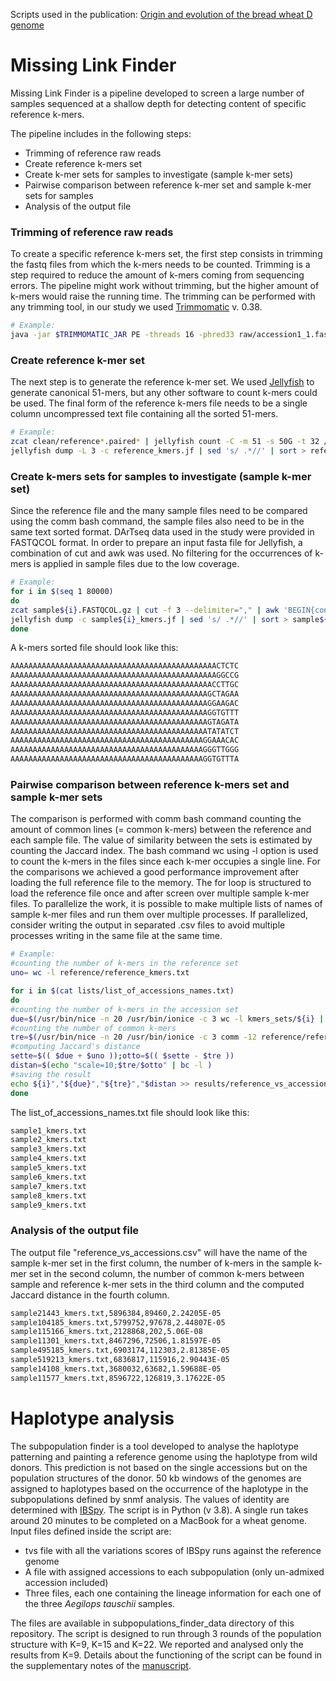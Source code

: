 Scripts used in the publication: [Origin and evolution of the bread wheat D genome](https://doi.org/10.1101/2023.11.29.568958)

# Missing Link Finder

Missing Link Finder is a pipeline developed to screen a large number of samples sequenced at a shallow depth for detecting content of specific reference k-mers.

The pipeline includes in the following steps:
- Trimming of reference raw reads
- Create reference k-mers set
- Create k-mer sets for samples to investigate (sample k-mer sets)
- Pairwise comparison between reference k-mer set and sample k-mer sets for samples
- Analysis of the output file

### Trimming of reference raw reads
To create a specific reference k-mers set, the first step consists in trimming the fastq files from which the k-mers needs to be counted. Trimming is a step required to reduce the amount of k-mers coming from sequencing errors. The pipeline might work without trimming, but the higher amount of k-mers would raise the running time.
The trimming can be performed with any trimming tool, in our study we used [Trimmomatic](https://github.com/usadellab/Trimmomatic/tree/main) v. 0.38.
```bash
# Example:
java -jar $TRIMMOMATIC_JAR PE -threads 16 -phred33 raw/accession1_1.fastq raw/accession1_2.fastq clean/accession1_1.paired.fastq.gz clean/accession1_1.unpaired.fastq.gz clean/accession1_2.paired.fastq.gz clean/accession1_2.unpaired.fastq.gz LEADING:3 TRAILING:3 SLIDINGWINDOW:4:25 MINLEN:75
```
### Create reference k-mer set
The next step is to generate the reference k-mer set. We used [Jellyfish](https://github.com/gmarcais/Jellyfish) to generate canonical 51-mers, but any other software to count k-mers could be used. 
The final form of the reference k-mers file needs to be a single column uncompressed text file containing all the sorted 51-mers.
```bash
# Example:
zcat clean/reference*.paired* | jellyfish count -C -m 51 -s 50G -t 32 /dev/fd/0 -o reference_kmers.jf
jellyfish dump -L 3 -c reference_kmers.jf | sed 's/ .*//' | sort > reference_kmers.txt
```
### Create k-mers sets for samples to investigate (sample k-mer set)
Since the reference file and the many sample files need to be compared using the comm bash command, the sample files also need to be in the same text sorted format. DArTseq data used in the study were provided in FASTQCOL format. In order to prepare an input fasta file for Jellyfish, a combination of cut and awk was used.
No filtering for the occurrences of k-mers is applied in sample files due to the low coverage.
```bash
# Example:
for i in $(seq 1 80000)
do
zcat sample${i}.FASTQCOL.gz | cut -f 3 --delimiter="," | awk 'BEGIN{cont=0}{printf ">seq_%d\n",cont; print $0;cont++}' | jellyfish count -C -m 51 -s 50M -t 4 /dev/fd/0 -o sample${i}_kmers.jf
jellyfish dump -c sample${i}_kmers.jf | sed 's/ .*//' | sort > sample${i}_kmers.txt
done
```

A k-mers sorted file should look like this:
```bash
AAAAAAAAAAAAAAAAAAAAAAAAAAAAAAAAAAAAAAAAAAAAAACTCTC
AAAAAAAAAAAAAAAAAAAAAAAAAAAAAAAAAAAAAAAAAAAAAAGGCCG
AAAAAAAAAAAAAAAAAAAAAAAAAAAAAAAAAAAAAAAAAAAAACCTTGC
AAAAAAAAAAAAAAAAAAAAAAAAAAAAAAAAAAAAAAAAAAAAGCTAGAA
AAAAAAAAAAAAAAAAAAAAAAAAAAAAAAAAAAAAAAAAAAAAGGAAGAC
AAAAAAAAAAAAAAAAAAAAAAAAAAAAAAAAAAAAAAAAAAAAGGTGTTT
AAAAAAAAAAAAAAAAAAAAAAAAAAAAAAAAAAAAAAAAAAAAGTAGATA
AAAAAAAAAAAAAAAAAAAAAAAAAAAAAAAAAAAAAAAAAAAATATATCT
AAAAAAAAAAAAAAAAAAAAAAAAAAAAAAAAAAAAAAAAAAAGGAAACAC
AAAAAAAAAAAAAAAAAAAAAAAAAAAAAAAAAAAAAAAAAAAGGGTTGGG
AAAAAAAAAAAAAAAAAAAAAAAAAAAAAAAAAAAAAAAAAAAGGTGTTTA
```

### Pairwise comparison between reference k-mers set and sample k-mer sets
The comparison is performed with comm bash command counting the amount of common lines (= common k-mers) between the reference and each sample file. The value of similarity between the sets is estimated by counting the Jaccard index. The bash command wc using -l option is used to count the k-mers in the files since each k-mer occupies a single line.
For the comparisons we achieved a good performance improvement after loading the full reference file to the memory.
The for loop is structured to load the reference file once and after screen over multiple sample k-mer files.
To parallelize the work, it is possible to make multiple lists of names of sample k-mer files and run them over multiple processes. If parallelized, consider writing the output in separated .csv files to avoid multiple processes writing in the same file at the same time.
```bash
# Example:
#counting the number of k-mers in the reference set
uno= wc -l reference/reference_kmers.txt

for i in $(cat lists/list_of_accessions_names.txt)
do
#counting the number of k-mers in the accession set
due=$(/usr/bin/nice -n 20 /usr/bin/ionice -c 3 wc -l kmers_sets/${i} | sed 's/ //g' | cut -f 1 -d "/")
#counting the number of common k-mers
tre=$(/usr/bin/nice -n 20 /usr/bin/ionice -c 3 comm -12 reference/reference_kmers.txt kmers_sets/${i} | /usr/bin/nice -n 20 /usr/bin/ionice -c 3 wc -l | sed 's/ //g' | cut -f 1 -d "/" )
#computing Jaccard's distance
sette=$(( $due + $uno ));otto=$(( $sette - $tre ))
distan=$(echo "scale=10;$tre/$otto" | bc -l )
#saving the result
echo ${i}","${due}","${tre}","$distan >> results/reference_vs_accessions.csv
done
```

The list_of_accessions_names.txt file should look like this:
```bash
sample1_kmers.txt
sample2_kmers.txt
sample3_kmers.txt
sample4_kmers.txt
sample5_kmers.txt
sample6_kmers.txt
sample7_kmers.txt
sample8_kmers.txt
sample9_kmers.txt
```
### Analysis of the output file
The output file "reference_vs_accessions.csv" will have the name of the sample k-mer set in the first column, the number of k-mers in the sample k-mer set in the second column, the number of common k-mers between sample and reference k-mer sets in the third column and the computed Jaccard distance in the fourth column.
```bash
sample21443_kmers.txt,5896384,89460,2.24205E-05
sample104185_kmers.txt,5799752,97678,2.44807E-05
sample115166_kmers.txt,2128868,202,5.06E-08
sample11301_kmers.txt,8467296,72506,1.81597E-05
sample495185_kmers.txt,6903174,112303,2.81385E-05
sample519213_kmers.txt,6836817,115916,2.90443E-05
sample14108_kmers.txt,3680032,63682,1.59688E-05
sample11577_kmers.txt,8596722,126819,3.17622E-05
```


# Haplotype analysis

The subpopulation finder is a tool developed to analyse the haplotype patterning and painting a reference genome using the haplotype from wild donors. This prediction is not based on the single accessions but on the population structures of the donor. 50 kb windows of the genomes are assigned to haplotypes based on the occurrence of the haplotype in the subpopulations defined by snmf analysis. The values of identity are determined with [IBSpy](https://github.com/Uauy-Lab/IBSpy). 
The script is in Python (v 3.8). A single run takes around 20 minutes to be completed on a MacBook for a wheat genome. 
Input files defined inside the script are:
- tvs file with all the variations scores of IBSpy runs against the reference genome
- A file with assigned accessions to each subpopulation (only un-admixed accession included)
- Three files, each one containing the lineage information for each one of the three *Aegilops tauschii* samples.

The files are available in subpopulations_finder_data directory of this repository.
The script is designed to run through 3 rounds of the population structure with K=9, K=15 and K=22. We reported and analysed only the results from K=9.
Details about the functioning of the script can be found in the supplementary notes of the [manuscript](https://doi.org/10.1101/2023.11.29.568958).



